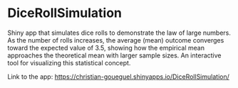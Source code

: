 # DiceRollSimulation
Shiny app that simulates dice rolls to demonstrate the law of large numbers. As the number of rolls increases, the average (mean) outcome converges toward the expected value of 3.5, showing how the empirical mean approaches the theoretical mean with larger sample sizes. An interactive tool for visualizing this statistical concept.

Link to the app:
https://christian-goueguel.shinyapps.io/DiceRollSimulation/